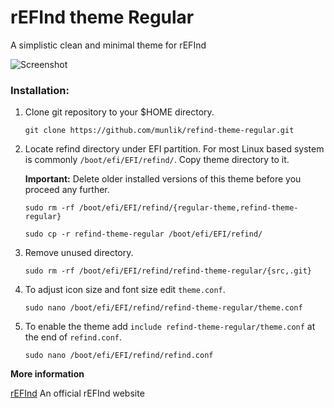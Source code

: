 # rEFInd theme Regular

A simplistic clean and minimal theme for rEFInd

![Screenshot](http://orig13.deviantart.net/dd56/f/2016/078/f/e/refind_theme_by_munlik-d8gvwo8.jpg)

### Installation:

1. Clone git repository to your $HOME directory.
   ```
   git clone https://github.com/munlik/refind-theme-regular.git
   ```

2. Locate refind directory under EFI partition. For most Linux based system is commonly `/boot/efi/EFI/refind/`. Copy theme directory to it.

   **Important:** Delete older installed versions of this theme before you proceed any further.

   ```
   sudo rm -rf /boot/efi/EFI/refind/{regular-theme,refind-theme-regular}
   ```
   ```
   sudo cp -r refind-theme-regular /boot/efi/EFI/refind/
   ```
3. Remove unused directory.
   ```
   sudo rm -rf /boot/efi/EFI/refind/refind-theme-regular/{src,.git}
   ```

4. To adjust icon size and font size edit `theme.conf`.
   ```
   sudo nano /boot/efi/EFI/refind/refind-theme-regular/theme.conf
   ```

5. To enable the theme add `include refind-theme-regular/theme.conf` at the end of `refind.conf`.
   ```
   sudo nano /boot/efi/EFI/refind/refind.conf
   ```

**More information**

[rEFInd](http://www.rodsbooks.com/refind/) An official rEFInd website
